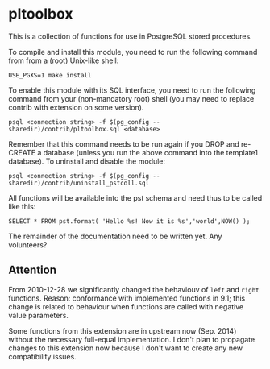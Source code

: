pltoolbox
=========
This is a collection of functions for use in PostgreSQL stored procedures.

To compile and install this module, you need to run the following command from
from a (root) Unix-like shell:

    USE_PGXS=1 make install

To enable this module with its SQL interface, you need to run the following
command from your (non-mandatory root) shell (you may need to replace contrib 
with extension on some version).

    psql <connection string> -f $(pg_config --sharedir)/contrib/pltoolbox.sql <database>

Remember that this command needs to be run again if you DROP and re-CREATE a
database (unless you run the above command into the template1 database).
To uninstall and disable the module:

    psql <connection string> -f $(pg_config --sharedir)/contrib/uninstall_pstcoll.sql

All functions will be available into the pst schema and need thus to be called
like this:

    SELECT * FROM pst.format( 'Hello %s! Now it is %s','world',NOW() );

The remainder of the documentation need to be written yet.
Any volunteers?

Attention
---------
From 2010-12-28 we significantly changed the behaviouv of `left` and `right` functions.
Reason:  conformance with implemented functions in 9.1; this change is related to
behaviour when functions are called with negative value parameters.

Some functions from this extension are in upstream now (Sep. 2014) without the necessary
full-equal implementation.  I don't plan to propagate changes to this extension now
because I don't want to create any new compatibility issues.
